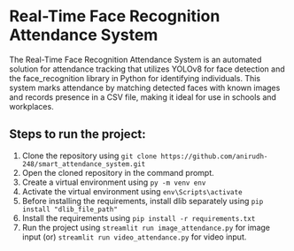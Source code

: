 # Real-Time Face Recognition Attendance System

The Real-Time Face Recognition Attendance System is an automated solution for attendance tracking that utilizes YOLOv8 for face detection and the face_recognition library in Python for identifying individuals. This system marks attendance by matching detected faces with known images and records presence in a CSV file, making it ideal for use in schools and workplaces.

## Steps to run the project:

1) Clone the repository using `git clone https://github.com/anirudh-248/smart_attendance_system.git`
2) Open the cloned repository in the command prompt.
1) Create a virtual environment using `py -m venv env`
2) Activate the virtual environment using `env\Scripts\activate`
3) Before installing the requirements, install dlib separately using `pip install "dlib_file_path"`
4) Install the requirements using `pip install -r requirements.txt`
5) Run the project using `streamlit run image_attendance.py` for image input (or) `streamlit run video_attendance.py` for video input.
